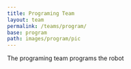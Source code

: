 ```yaml
---
title: Programing Team
layout: team
permalink: /teams/program/
base: program
path: images/program/pic
---
```

The programing team programs the robot